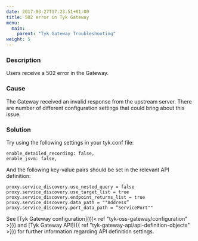 ```yaml
---
date: 2017-03-27T17:23:51+01:00
title: 502 error in Tyk Gateway
menu:
  main:
    parent: "Tyk Gateway Troubleshooting"
weight: 5 
---
```


### Description

Users receive a 502 error in the Gateway.

### Cause

The Gateway received an invalid response from the upstream server. There are number of different configuration settings that could bring about this issue.

### Solution

Try using the following settings in your tyk.conf file:

```{.copyWrapper}
enable_detailed_recording: false, 
enable_jsvm: false,
```


And the following key-value pairs should be set in the relevant API definition:

```{.copyWrapper}
proxy.service_discovery.use_nested_query = false
proxy.service_discovery.use_target_list = true
proxy.service_discovery.endpoint_returns_list = true
proxy.service_discovery.data_path = ""Address”
proxy.service_discovery.port_data_path = “ServicePort""
```
    

See [Tyk Gateway configuration]({{< ref "tyk-oss-gateway/configuration" >}}) and [Tyk Gateway API]({{ ref "tyk-gateway-api/api-definition-objects" >}}) for further information regarding API definition settings.